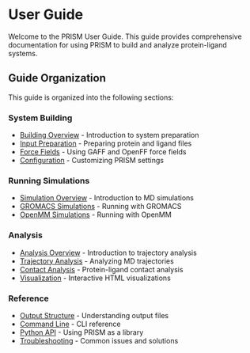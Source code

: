 # User Guide

Welcome to the PRISM User Guide. This guide provides comprehensive documentation for using PRISM to build and analyze protein-ligand systems.

## Guide Organization

This guide is organized into the following sections:

### System Building
- [Building Overview](building-overview.md) - Introduction to system preparation
- [Input Preparation](input-preparation.md) - Preparing protein and ligand files
- [Force Fields](force-fields.md) - Using GAFF and OpenFF force fields
- [Configuration](configuration.md) - Customizing PRISM settings

### Running Simulations
- [Simulation Overview](simulation-overview.md) - Introduction to MD simulations
- [GROMACS Simulations](gromacs-simulations.md) - Running with GROMACS
- [OpenMM Simulations](openmm-simulations.md) - Running with OpenMM

### Analysis
- [Analysis Overview](analysis-overview.md) - Introduction to trajectory analysis
- [Trajectory Analysis](trajectory-analysis.md) - Analyzing MD trajectories
- [Contact Analysis](contact-analysis.md) - Protein-ligand contact analysis
- [Visualization](visualization.md) - Interactive HTML visualizations

### Reference
- [Output Structure](output-structure.md) - Understanding output files
- [Command Line](command-line.md) - CLI reference
- [Python API](python-api.md) - Using PRISM as a library
- [Troubleshooting](troubleshooting.md) - Common issues and solutions